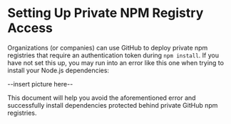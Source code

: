 # Setting Up Private NPM Registry Access

Organizations (or companies) can use GitHub to deploy private npm registries
that require an authentication token during `npm install`. If you have not
set this up, you may run into an error like this one when trying to install
your Node.js dependencies:

--insert picture here--

This document will help you avoid the aforementioned error and successfully
install dependencies protected behind private GitHub npm registries.